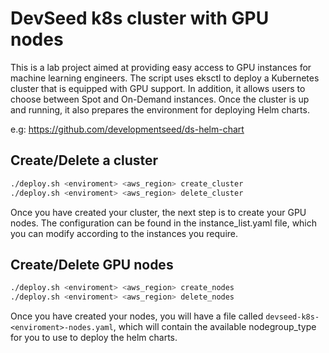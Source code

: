 # DevSeed k8s cluster with GPU nodes

This is a lab project aimed at providing easy access to GPU instances for machine learning engineers. The script uses eksctl to deploy a Kubernetes cluster that is equipped with GPU support. In addition, it allows users to choose between Spot and On-Demand instances. Once the cluster is up and running, it also prepares the environment for deploying Helm charts.

e.g: https://github.com/developmentseed/ds-helm-chart

## Create/Delete a cluster

```sh
./deploy.sh <enviroment> <aws_region> create_cluster
./deploy.sh <enviroment> <aws_region> delete_cluster
```

Once you have created your cluster, the next step is to create your GPU nodes. The configuration can be found in the instance_list.yaml file, which you can modify according to the instances you require.

## Create/Delete GPU nodes

```sh
./deploy.sh <enviroment> <aws_region> create_nodes
./deploy.sh <enviroment> <aws_region> delete_nodes
```

Once you have created your nodes, you will have a file called `devseed-k8s-<enviroment>-nodes.yaml`, which will contain the available nodegroup_type for you to use to deploy the helm charts.
